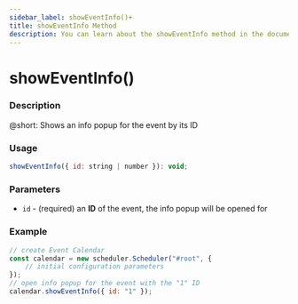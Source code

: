 ```yaml
---
sidebar_label: showEventInfo()+
title: showEventInfo Method
description: You can learn about the showEventInfo method in the documentation of the DHTMLX JavaScript Event Calendar library. Browse developer guides and API reference, try out code examples and live demos, and download a free 30-day evaluation version of DHTMLX Event Calendar.
---
```


# showEventInfo()

### Description

@short: Shows an info popup for the event by its ID

### Usage

~~~jsx {}
showEventInfo({ id: string | number }): void;
~~~

### Parameters

- `id` - (required) an **ID** of the event, the info popup will be opened for 

### Example

~~~jsx {6}
// create Event Calendar
const calendar = new scheduler.Scheduler("#root", {
	// initial configuration parameters
});
// open info popup for the event with the "1" ID
calendar.showEventInfo({ id: "1" });
~~~
